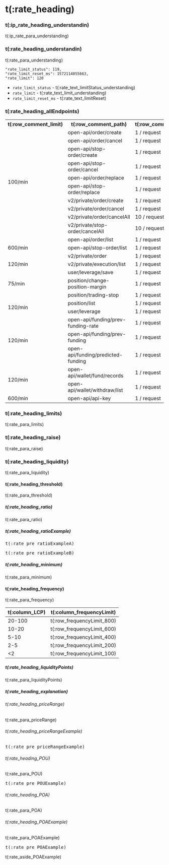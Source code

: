 # t(:rate_heading)
### t(:ip_rate_heading_understandin)
t(:ip_rate_para_understanding)

### t(:rate_heading_understandin)
t(:rate_para_understanding)

```
"rate_limit_status": 119,
"rate_limit_reset_ms": 1572114055663,
"rate_limit": 120
```

* `rate_limit_status` - t(:rate_text_limitStatus_understanding)
* `rate_limit` - t(:rate_text_limit_understanding)
* `rate_limit_reset_ms` - t(:rate_text_limitReset)


### t(:rate_heading_allEndpoints)
<table class="custom_table">
  <tr>
    <th>t(:row_comment_limit)</th>
    <th>t(:row_comment_path)</th>
    <th>t(:row_comment_consume)</th>
  </tr>
  <tr>
    <td rowspan="10">100/min</td>
    <td>open-api/order/create </td>
    <td>1 / request</td>
  </tr>
  <tr><td>open-api/order/cancel       </td><td>1 / request</td></tr>
  <tr><td>open-api/stop-order/create  </td><td>1 / request</td></tr>
  <tr><td>open-api/stop-order/cancel  </td><td>1 / request</td></tr>
  <tr><td>open-api/order/replace      </td><td>1 / request</td></tr>
  <tr><td>open-api/stop-order/replace </td><td>1 / request</td></tr>
  <tr><td>v2/private/order/create     </td><td>1 / request</td></tr>
  <tr><td>v2/private/order/cancel     </td><td>1 / request</td></tr>
  <tr><td>v2/private/order/cancelAll  </td><td>10 / request</td></tr>
  <tr><td>v2/private/stop-order/cancelAll </td><td>10 / request</td></tr>
  <tr>
    <td rowspan="3">600/min</td>
    <td>open-api/order/list </td>
    <td>1 / request</td>
  </tr>
  <tr><td>open-api/stop-order/list </td><td>1 / request</td></tr>
  <tr><td>v2/private/order </td><td>1 / request</td></tr>
  <tr>
    <td>120/min</td>
    <td>v2/private/execution/list</td>
    <td>1 / request</td>
  </tr>
  <tr>
    <td rowspan="3">75/min</td>
    <td>user/leverage/save  </td>
    <td>1 / request</td>
  </tr>
  <tr><td>position/change-position-margin </td><td>1 / request</td></tr>
  <tr><td>position/trading-stop           </td><td>1 / request</td></tr>
  <tr>
    <td rowspan="2">120/min</td>
    <td>position/list  </td>
    <td>1 / request</td>
  </tr>
  <tr><td>user/leverage</td><td>1 / request</td></tr>
  <tr>
    <td rowspan="3">120/min</td>
    <td>open-api/funding/prev-funding-rate  </td>
    <td>1 / request</td>
  </tr>
  <tr><td>open-api/funding/prev-funding      </td><td>1 / request</td></tr>
  <tr><td>open-api/funding/predicted-funding </td><td>1 / request</td></tr>
  <tr>
    <td rowspan="2">120/min</td>
    <td>open-api/wallet/fund/records  </td>
    <td>1 / request</td>
  </tr>
<tr><td>open-api/wallet/withdraw/list </td><td>1 / request</td></tr>
<tr>
    <td rowspan="1">600/min</td>
    <td>open-api/api-key  </td>
    <td>1 / request</td>
  </tr>
</table>

### t(:rate_heading_limits)
t(:rate_para_limits)

### t(:rate_heading_raise)
t(:rate_para_raise)

### t(:rate_heading_liquidity)
t(:rate_para_liquidity)

#### t(:rate_heading_threshold)
t(:rate_para_threshold)

##### t(:rate_heading_ratio)
t(:rate_para_ratio)

##### t(:rate_heading_ratioExample)


<pre class="center-column-nonindent">
t(:rate_pre_ratioExampleA)
</pre>

<pre class="center-column-nonindent">
t(:rate_pre_ratioExampleB)
</pre>


##### t(:rate_heading_minimum)
t(:rate_para_minimum)


#### t(:rate_heading_frequency)
t(:rate_para_frequency)


| t(:column_LCP) | t(:column_frequencyLimit) |
|  ----    | ----  |
| 20-100  | t(:row_frequencyLimit_800) |
| 10-20   | t(:row_frequencyLimit_600) |
| 5-10    | t(:row_frequencyLimit_400) |
| 2-5     | t(:row_frequencyLimit_200) |
| <2      | t(:row_frequencyLimit_100) |

##### t(:rate_heading_liquidityPoints)
t(:rate_para_liquidityPoints)

##### t(:rate_heading_explanation)
###### t(:rate_heading_priceRange)
t(:rate_para_priceRange)

###### t(:rate_heading_priceRangeExample)
<pre class="center-column-nonindent">
t(:rate_pre_priceRangeExample)
</pre>


###### t(:rate_heading_POU)
t(:rate_para_POU)

<pre class="center-column-nonindent">
t(:rate_pre_POUExample)
</pre>


###### t(:rate_heading_POA)
t(:rate_para_POA)

###### t(:rate_heading_POAExample)
t(:rate_para_POAExample)

<pre class="center-column-nonindent">
t(:rate_pre_POAExample)
</pre>

<aside class="notice">
t(:rate_aside_POAExample)
</aside>

